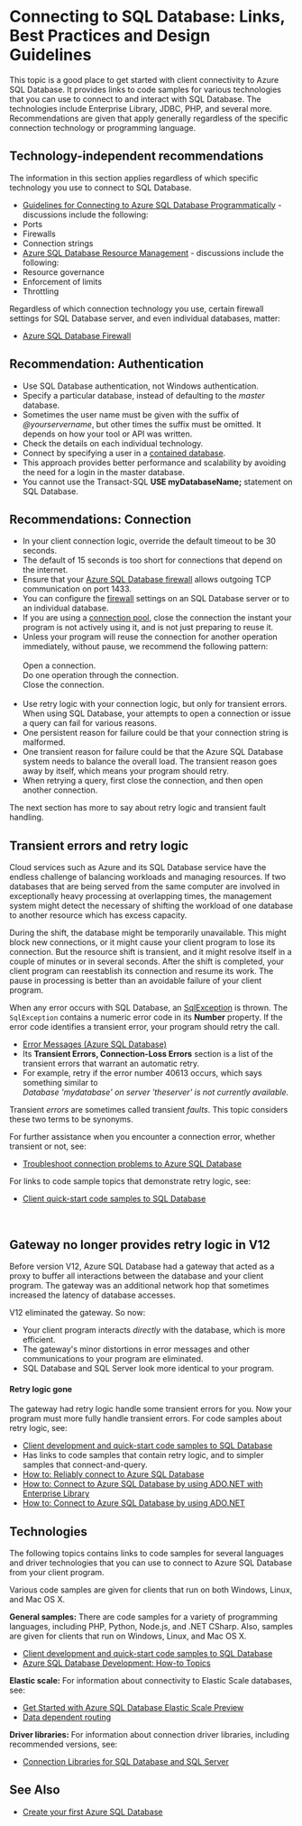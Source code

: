 <properties 
	pageTitle="Connecting to SQL Database: Links, Best Practices and Design Guidelines" 
	description="A starting point topic that gathers together links and recommendations for client programs that connect to Azure SQL Database from technologies such as ADO.NET and PHP." 
	services="sql-database" 
	documentationCenter="" 
	authors="MightyPen" 
	manager="jeffreyg" 
	editor=""/>


<tags 
	ms.service="sql-database" 
	ms.workload="data-management" 
	ms.tgt_pltfrm="na" 
	ms.devlang="na" 
	ms.topic="article" 
	ms.date="07/21/2015" 
	ms.author="genemi"/>


# Connecting to SQL Database: Links, Best Practices and Design Guidelines


This topic is a good place to get started with client connectivity to Azure SQL Database. It provides links to code samples for various technologies that you can use to connect to and interact with SQL Database. The technologies include Enterprise Library, JDBC, PHP, and several more. Recommendations are given that apply generally regardless of the specific connection technology or programming language.


## Technology-independent recommendations


The information in this section applies regardless of which specific technology you use to connect to SQL Database.


- [Guidelines for Connecting to Azure SQL Database Programmatically](http://msdn.microsoft.com/library/azure/ee336282.aspx) - discussions include the following:
 - Ports
 - Firewalls
 - Connection strings
- [Azure SQL Database Resource Management](https://msdn.microsoft.com/library/azure/dn338083.aspx) - discussions include the following:
 - Resource governance
 - Enforcement of limits
 - Throttling


Regardless of which connection technology you use, certain firewall settings for SQL Database server, and even individual databases, matter:


- [Azure SQL Database Firewall](https://msdn.microsoft.com/library/azure/ee621782.aspx)


## Recommendation: Authentication


- Use SQL Database authentication, not Windows authentication.
- Specify a particular database, instead of defaulting to the *master* database.
- Sometimes the user name must be given with the suffix of *@yourservername*, but other times the suffix must be omitted. It depends on how your tool or API was written.
 - Check the details on each individual technology.
- Connect by specifying a user in a [contained database](http://msdn.microsoft.com/library/ff929071.aspx).
 - This approach provides better performance and scalability by avoiding the need for a login in the master database.
 - You cannot use the Transact-SQL **USE myDatabaseName;** statement on SQL Database.


## Recommendations: Connection


- In your client connection logic, override the default timeout to be 30 seconds.
 - The default of 15 seconds is too short for connections that depend on the internet.
- Ensure that your [Azure SQL Database firewall](http://msdn.microsoft.com/library/ee621782.aspx) allows outgoing TCP communication on port 1433.
 - You can configure the [firewall](http://msdn.microsoft.com/library/azure/ee621782.aspx) settings on an SQL Database server or to an individual database.
- If you are using a [connection pool](http://msdn.microsoft.com/library/8xx3tyca.aspx), close the connection the instant your program is not actively using it, and is not just preparing to reuse it.
 - Unless your program will reuse the connection for another operation immediately, without pause, we recommend the following pattern:
<br/><br/>Open a connection.
<br/>Do one operation through the connection.
<br/>Close the connection.<br/><br/>
- Use retry logic with your connection logic, but only for transient errors. When using SQL Database, your attempts to open a connection or issue a query can fail for various reasons.
 - One persistent reason for failure could be that your connection string is malformed.
 - One transient reason for failure could be that the Azure SQL Database system needs to balance the overall load. The transient reason goes away by itself, which means your program should retry.
 - When retrying a query, first close the connection, and then open another connection.


The next section has more to say about retry logic and transient fault handling.


## Transient errors and retry logic


Cloud services such as Azure and its SQL Database service have the endless challenge of balancing workloads and managing resources. If two databases that are being served from the same computer are involved in exceptionally heavy processing at overlapping times, the management system might detect the necessary of shifting the workload of one database to another resource which has excess capacity.


During the shift, the database might be temporarily unavailable. This might block new connections, or it might cause your client program to lose its connection. But the resource shift is transient, and it might resolve itself in a couple of minutes or in several seconds. After the shift is completed, your client program can reestablish its connection and resume its work. The pause in processing is better than an avoidable failure of your client program.


When any error occurs with SQL Database, an [SqlException](https://msdn.microsoft.com/library/system.data.sqlclient.sqlexception.aspx) is thrown. The `SqlException` contains a numeric error code in its **Number** property. If the error code identifies a transient error, your program should retry the call.


- [Error Messages (Azure SQL Database)](http://msdn.microsoft.com/library/azure/ff394106.aspx)
 - Its **Transient Errors, Connection-Loss Errors** section is a list of the transient errors that warrant an automatic retry.
 - For example, retry if the error number 40613 occurs, which says something similar to<br/>*Database 'mydatabase' on server 'theserver' is not currently available.*


Transient *errors* are sometimes called transient *faults*. This topic considers these two terms to be synonyms.


For further assistance when you encounter a connection error, whether transient or not, see:


- [Troubleshoot connection problems to Azure SQL Database](http://support.microsoft.com/kb/2980233/)


For links to code sample topics that demonstrate retry logic, see:


- [Client quick-start code samples to SQL Database](sql-database-develop-quick-start-client-code-samples.md)


<a id="gatewaynoretry" name="gatewaynoretry"></a>


&nbsp;


## Gateway no longer provides retry logic in V12


Before version V12, Azure SQL Database had a gateway that acted as a proxy to buffer all interactions between the database and your client program. The gateway was an additional network hop that sometimes increased the latency of database accesses.


V12 eliminated the gateway. So now:


- Your client program interacts *directly* with the database, which is more efficient.
- The gateway's minor distortions in error messages and other communications to your program are eliminated.
 - SQL Database and SQL Server look more identical to your program.


#### Retry logic gone


The gateway had retry logic handle some transient errors for you. Now your program must more fully handle transient errors. For code samples about retry logic, see:


- [Client development and quick-start code samples to SQL Database](sql-database-develop-quick-start-client-code-samples.md)
 - Has links to code samples that contain retry logic, and to simpler samples that connect-and-query.
- [How to: Reliably connect to Azure SQL Database](http://msdn.microsoft.com/library/azure/dn864744.aspx)
- [How to: Connect to Azure SQL Database by using ADO.NET with Enterprise Library](http://msdn.microsoft.com/library/azure/dn961167.aspx)
- [How to: Connect to Azure SQL Database by using ADO.NET](http://msdn.microsoft.com/library/azure/ee336243.aspx)


## Technologies


The following topics contains links to code samples for several languages and driver technologies that you can use to connect to Azure SQL Database from your client program.


Various code samples are given for clients that run on both Windows, Linux, and Mac OS X.


**General samples:** There are code samples for a variety of programming languages, including PHP, Python, Node.js, and .NET CSharp. Also, samples are given for clients that run on Windows, Linux, and Mac OS X.


- [Client development and quick-start code samples to SQL Database](sql-database-develop-quick-start-client-code-samples.md)
- [Azure SQL Database Development: How-to Topics](http://msdn.microsoft.com/library/azure/ee621787.aspx)


**Elastic scale:** For information about connectivity to Elastic Scale databases, see:


- [Get Started with Azure SQL Database Elastic Scale Preview](sql-database-elastic-scale-get-started.md)
- [Data dependent routing](sql-database-elastic-scale-data-dependent-routing.md)


**Driver libraries:** For information about connection driver libraries, including recommended versions, see:


- [Connection Libraries for SQL Database and SQL Server](sql-database-libraries.md)


## See Also


- [Create your first Azure SQL Database](sql-database-get-started.md)

 